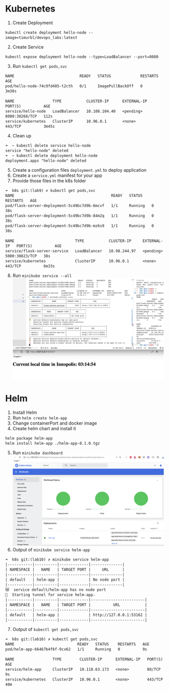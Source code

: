 # Kubernetes

1. Create Deployment

```
kubectl create deployment hello-node --image=timurbl/devops_labs:latest
```

2. Create Service

```
kubectl expose deployment hello-node --type=LoadBalancer --port=8080
```

3. Run `kubectl get pods,svc`

```
NAME                             READY   STATUS             RESTARTS   AGE
pod/hello-node-74c9fd485-t2cth   0/1     ImagePullBackOff   0          3m30s

NAME                 TYPE           CLUSTER-IP      EXTERNAL-IP   PORT(S)          AGE
service/hello-node   LoadBalancer   10.108.104.40   <pending>     8080:30268/TCP   112s
service/kubernetes   ClusterIP      10.96.0.1       <none>        443/TCP          3m45s
```

4. Clean up

```
➜  ~ kubectl delete service hello-node
service "hello-node" deleted
➜  ~ kubectl delete deployment hello-node
deployment.apps "hello-node" deleted
```

5. Create a configuration files `deployment.yml` to deploy application
6. Create a `service.yml` manifest for your app
7. Provide those files in the k8s folder

```
➜  k8s git:(lab9) ✗ kubectl get pods,svc
NAME                                           READY   STATUS    RESTARTS   AGE
pod/flask-server-deployment-5c49bc7d9b-6mcvf   1/1     Running   0          38s
pod/flask-server-deployment-5c49bc7d9b-84m2q   1/1     Running   0          38s
pod/flask-server-deployment-5c49bc7d9b-mz6s9   1/1     Running   0          38s

NAME                           TYPE           CLUSTER-IP     EXTERNAL-IP   PORT(S)          AGE
service/flask-server-service   LoadBalancer   10.98.244.97   <pending>     5000:30823/TCP   38s
service/kubernetes             ClusterIP      10.96.0.1      <none>        443/TCP          6m33s

```

8. Run `minikube service --all`
   ![](./images/1.png)

# Helm

1. Install Helm
2. Run `helm create helm-app`
3. Change containerPort and docker image
4. Create helm chart and install it

```
helm package helm-app
helm install helm-app ./helm-app-0.1.0.tgz
```

5. Run `minikube dashboard`
   ![](./images/2.png)
6. Output of `minikube service helm-app`

```
➜  k8s git:(lab10) ✗ minikube service helm-app
|-----------|----------|-------------|--------------|
| NAMESPACE |   NAME   | TARGET PORT |     URL      |
|-----------|----------|-------------|--------------|
| default   | helm-app |             | No node port |
|-----------|----------|-------------|--------------|
😿  service default/helm-app has no node port
🏃  Starting tunnel for service helm-app.
|-----------|----------|-------------|------------------------|
| NAMESPACE |   NAME   | TARGET PORT |          URL           |
|-----------|----------|-------------|------------------------|
| default   | helm-app |             | http://127.0.0.1:53162 |
|-----------|----------|-------------|------------------------|
```

7. Output of `kubectl get pods,svc`

```
➜  k8s git:(lab10) ✗ kubectl get pods,svc
NAME                            READY   STATUS    RESTARTS   AGE
pod/helm-app-66467b4f6f-9cx62   1/1     Running   0          9s

NAME                 TYPE        CLUSTER-IP      EXTERNAL-IP   PORT(S)   AGE
service/helm-app     ClusterIP   10.110.63.173   <none>        80/TCP    9s
service/kubernetes   ClusterIP   10.96.0.1       <none>        443/TCP   40m
```
